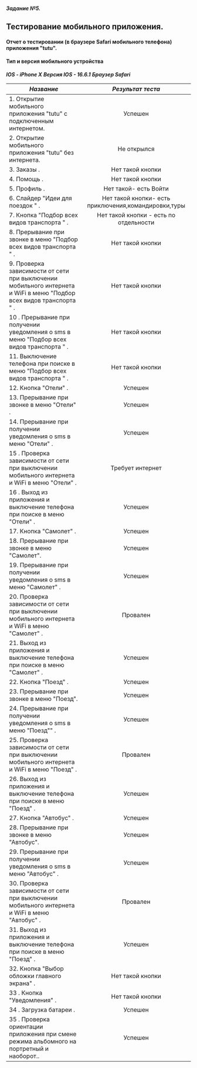 ##### Задание №5. 

## Тестирование мобильного приложения.

#### Отчет о тестировании  (в браузере Safari мобильного телефона) приложения "tutu".

#### Тип и версия мобильного устройства 

***IOS - iPhone X*** 
***Версия IOS - 16.6.1***
***Браузер Safari***

| **_Название_**                                                                                                        | **_Результат теста_** |
|------------------------------------------------------------------------------------------------------------------------|:---------------------:|
| 1. Открытие мобильного приложения "tutu" с подключенным интернетом.                                                    | Успешен               |
| 2. Открытие мобильного приложения "tutu" без интернета.                                                                | Не открылся              |
| 3. Заказы .                                                                                                            | Нет такой кнопки              |
| 4. Помощь .                                                                                                            | Нет такой кнопки               |
| 5. Профиль .                                                                                                           | Нет такой- есть Войти               |
| 6. Слайдер "Идеи для поездок " .                                                                                       | Нет такой кнопки- есть приключения,командировки,туры               |
| 7. Кнопка  "Подбор всех видов транспорта " .                                                                           | Нет такой кнопки - есть по отдельности              |
| 8. Прерывание при звонке в меню  "Подбор всех видов транспорта " .                                                     | Нет такой кнопки                |
| 9. Проверка зависимости от сети  при выключении мобильного интернета и WiFi в меню  "Подбор всех видов транспорта " . 				 | Нет такой кнопки               |
| 10 . Прерывание при получении уведомления о sms в меню  "Подбор всех видов транспорта " . 			                             | Нет такой кнопки               |
| 11. Выключение  телефона при поиске в меню  "Подбор всех видов транспорта " . 				                                         | Нет такой кнопки               |
| 12. Кнопка  "Отели" .                                                                                                  | Успешен               |
| 13. Прерывание при звонке в меню    "Отели" .                                                                          | Успешен               |
| 14.  Прерывание при получении уведомления о sms в меню    "Отели" .                                                    | Успешен               |
| 15 . Проверка зависимости от сети  при выключении мобильного интернета и WiFi в меню  "Отели" . 				                       | Требует интернет              |
| 16 . Выход из приложения и выключение  телефона при поиске в меню  "Отели" . 				                                          | Успешен               |
| 17. Кнопка  "Самолет" .                                                                                                | Успешен               |
| 18. Прерывание при звонке в меню     "Самолет".                                                                        | Успешен               |
| 19.  Прерывание при получении уведомления о sms в меню    "Самолет" .                                                  | Успешен               |
| 20. Проверка зависимости от сети  при выключении мобильного интернета и WiFi в меню  "Самолет" . 			                      | Провален               |
| 21. Выход из приложения и выключение  телефона при поиске в меню  "Самолет" . 				                                         | Успешен               |
| 22. Кнопка  "Поезд" .                                                                                                  | Успешен               |
| 23. Прерывание при звонке в меню     "Поезд".                                                                          | Успешен               |
| 24.  Прерывание при получении уведомления о sms в меню    "Поезд"" .                                                   | Успешен               |
| 25. Проверка зависимости от сети  при выключении мобильного интернета и WiFi в меню  "Поезд" . 				                        | Провален              |
| 26. Выход из приложения и выключение  телефона при поиске в меню  "Поезд" . 				                                           | Успешен               |
| 27. Кнопка  "Автобус" .                                                                                                | Успешен               |
| 28. Прерывание при звонке в меню     "Автобус".                                                                        | Успешен               |
| 29.  Прерывание при получении уведомления о sms в меню    "Автобус" .                                                  | Успешен               |
| 30. Проверка зависимости от сети  при выключении мобильного интернета и WiFi в меню  "Автобус" . 				                      | Провален              |
| 31. Выход из приложения и выключение  телефона при поиске в меню  "Поезд" . 				                                           | Успешен               |
| 32. Кнопка  "Выбор обложки главного экрана" .                                                                          | Нет такой кнопки               |
| 33 . Кнопка  "Уведомления" .                                                                                           | Нет такой кнопки               |
| 34 . Загрузка батареи .                                                                                                | Успешен               |
| 35 . Проверка ориентации приложения при смене  режима альбомного на портретный и наоборот.. 				                           | Успешен              |